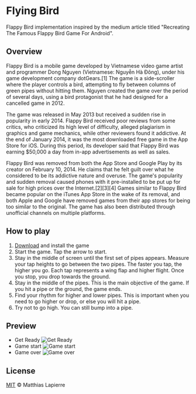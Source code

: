 # Flying Bird

Flappy Bird implementation inspired by the medium article titled "Recreating The Famous Flappy Bird Game For Android".

## Overview

Flappy Bird is a mobile game developed by Vietnamese video game artist and programmer Dong Nguyen (Vietnamese: Nguyễn Hà Đông), under his game development company dotGears.[1] The game is a side-scroller where the player controls a bird, attempting to fly between columns of green pipes without hitting them. Nguyen created the game over the period of several days, using a bird protagonist that he had designed for a cancelled game in 2012.

The game was released in May 2013 but received a sudden rise in popularity in early 2014. Flappy Bird received poor reviews from some critics, who criticized its high level of difficulty, alleged plagiarism in graphics and game mechanics, while other reviewers found it addictive. At the end of January 2014, it was the most downloaded free game in the App Store for iOS. During this period, its developer said that Flappy Bird was earning $50,000 a day from in-app advertisements as well as sales.

Flappy Bird was removed from both the App Store and Google Play by its creator on February 10, 2014. He claims that he felt guilt over what he considered to be its addictive nature and overuse. The game's popularity and sudden removal caused phones with it pre-installed to be put up for sale for high prices over the Internet.[2][3][4] Games similar to Flappy Bird became popular on the iTunes App Store in the wake of its removal, and both Apple and Google have removed games from their app stores for being too similar to the original. The game has also been distributed through unofficial channels on multiple platforms.

## How to play
1. [Download](https://github.com/MatthiasLapierre/FlyingBird/blob/master/resources/apk/flyingbird.apk) and install the game
2. Start the game. Tap the arrow to start.
3. Stay in the middle of screen until the first set of pipes appears. Measure your tap heights to go between the two pipes. The faster you tap, the higher you go. Each tap represents a wing flap and higher flight. Once you stop, you drop towards the ground.
4. Stay in the middle of the pipes. This is the main objective of the game. If you hit a pipe or the ground, the game ends.
5. Find your rhythm for higher and lower pipes. This is important when you need to go higher or drop, or else you will hit a pipe.
6. Try not to go high. You can still bump into a pipe.

## Preview

- Get Ready
![Get Ready](https://github.com/MatthiasLapierre/FlyingBird/blob/master/resources/readme_img/get_ready.png)
- Game start
![Game start](https://github.com/MatthiasLapierre/FlyingBird/blob/master/resources/readme_img/play.png)
- Game over
![Game over](https://github.com/MatthiasLapierre/FlyingBird/blob/master/resources/readme_img/game_over.png)

## License

[MIT](https://github.com/MatthiasLapierre/FlyingBird/blob/master/LICENSE) © Matthias Lapierre